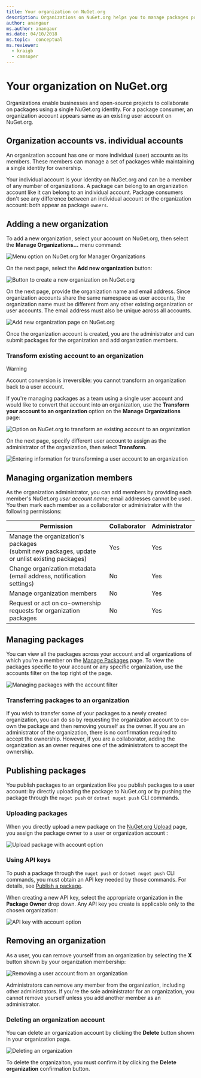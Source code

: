 ```yaml
---
title: Your organization on NuGet.org
description: Organizations on NuGet.org helps you to manage packages published by group or in a team, company environment.
author: anangaur
ms.author: anangaur
ms.date: 04/10/2018
ms.topic:  conceptual
ms.reviewer: 
  - kraigb
  - camsoper
---
```


# Your organization on NuGet.org

Organizations enable businesses and open-source projects to collaborate on packages using a single NuGet.org identity. For a package consumer, an organization account appears same as an existing user account on NuGet.org.

## Organization accounts vs. individual accounts

An organization account has one or more individual (user) accounts as its members. These members can manage a set of packages while maintaining a single identity for ownership.

Your individual account is your identity on NuGet.org and can be a member of any number of organizations. A package can belong to an organization account like it can belong to an individual account. Package consumers don't see any difference between an individual account or the organization account: both appear as package `owners`.

## Adding a new organization

To add a new organization, select your account on NuGet.org, then select the **Manage Organizations...** menu command:

![Menu option on NuGet.org for Manager Organizations](media/org-manage-option.png)

On the next page, select the **Add new organization** button:

![Button to create a new organization on NuGet.org](media/org-add-new-option.png)

On the next page, provide the organization name and email address. Since organization accounts share the same namespace as user accounts, the organization name must be different from any other existing organization or user accounts. The email address must also be unique across all accounts.

![Add new organization page on NuGet.org](media/org-add-new-page.png)

Once the organization account is created, you are the administrator and can submit packages for the organization and add organization members.

### Transform existing account to an organization

> [!Warning]
> Account conversion is irreversible: you cannot transform an organization back to a user account.

If you're managing packages as a team using a single user account and would like to convert that account into an organization, use the **Transform your account to an organization** option on the **Manage Organizations** page:

![Option on NuGet.org to transform an existing account to an organization](media/org-transform-option.png)

On the next page, specify different user account to assign as the administrator of the organization, then select **Transform**.

![Entering information for transforming a user account to an organization](media/org-transform-page.png)

## Managing organization members

As the organization administrator, you can add members by providing each member's NuGet.org *user account name*; email addresses cannot be used. You then mark each member as a collaborator or administrator with the following permissions:

| Permission | Collaborator | Administrator |
| --- | --- | --- |
| Manage the organization's packages<br/>(submit new packages, update or unlist existing packages) | Yes | Yes |
| Change organization metadata<br/>(email address, notification settings) | No | Yes |
| Manage organization members | No | Yes |
| Request or act on co-ownership requests for organization packages | No | Yes |

## Managing packages

You can view all the packages across your account and all organizations of which you're a member on the [Manage Packages](https://www.nuget.org/account/Packages) page. To view the packages specific to your account or any specific organization, use the accounts filter on the top right of the page.

![Managing packages with the account filter](media/org-manage-packages-option.png)

### Transferring packages to an organization
If you wish to transfer some of your packages to a newly created organization, you can do so by requesting the organization account to co-own the package and then removing yourself as the owner. If you are an administrator of the organization, there is no confirmation required to accept the ownership. However, if you are a collaborator, adding the organization as an owner requires one of the administrators to accept the ownership.

## Publishing packages

You publish packages to an organization like you publish packages to a user account: by directly uploading the package to NuGet.org or by pushing the package through the `nuget push` or `dotnet nuget push` CLI commands.

### Uploading packages

When you directly upload a new package on the [NuGet.org Upload](https://www.nuget.org/packages/manage/upload) page, you assign the package owner to a user or organization account :

![Upload package with account option](media/org-upload-option.png)

### Using API keys

To push a package through the `nuget push` or `dotnet nuget push` CLI commands, you must obtain an API key needed by those commands. For details, see [Publish a package](../quickstart/create-and-publish-a-package-using-visual-studio.md#publish-the-package).

When creating a new API key, select the appropriate organization in the **Package Owner** drop down. Any API key you create is applicable only to the chosen organization:

![API key with account option](media/org-apikey-option.png)

## Removing an organization

As a user, you can remove yourself from an organization by selecting the **X** button shown by your organization membership:

![Removing a user account from an organization](media/org-remove-self-option.png)

Administrators can remove any member from the organization, including other administrators. If you're the sole administrator for an organization, you cannot remove yourself unless you add another member as an administrator.

### Deleting an organization account

You can delete an organization account by clicking the **Delete** button shown in your organization page.

![Deleting an organization](media/org-delete-option.png)

To delete the organizaiton, you must confirm it by clicking the **Delete organization** confirmation button.
